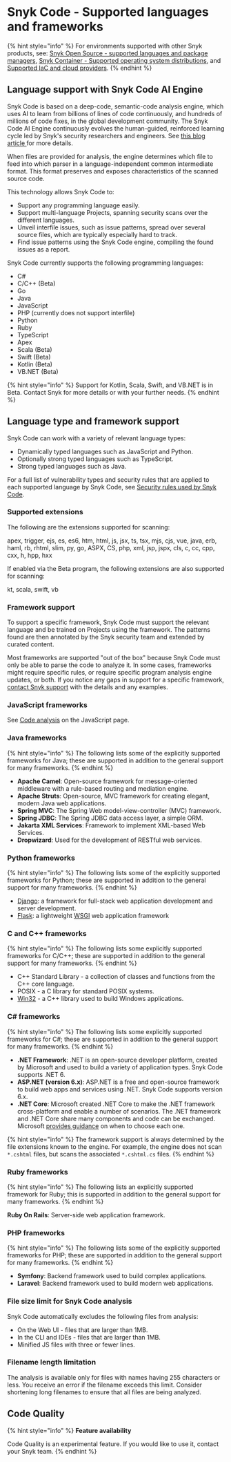 # Snyk Code - Supported languages and frameworks

{% hint style="info" %}
For environments supported with other Snyk products, see: [Snyk Open Source - supported languages and package managers](../../snyk-open-source/snyk-open-source-supported-languages-and-package-managers/), [Snyk Container - Supported operating system distributions](../../../scan-containers/how-snyk-container-works/supported-operating-system-distributions.md), and [Supported IaC and cloud providers](../../../scan-cloud-configurations/supported-iac-and-cloud-providers.md).
{% endhint %}

## Language support with Snyk Code AI Engine

Snyk Code is based on a deep-code, semantic-code analysis engine, which uses AI to learn from billions of lines of code continuously, and hundreds of millions of code fixes, in the global development community. The Snyk Code AI Engine continuously evolves the human-guided, reinforced learning cycle led by Snyk's security researchers and engineers. See [this blog article ](https://snyk.io/blog/advanced-technologies-behind-snyk-code/)for more details.

When files are provided for analysis, the engine determines which file to feed into which parser in a language-independent common intermediate format. This format preserves and exposes characteristics of the scanned source code.

This technology allows Snyk Code to:

* Support any programming language easily.
* Support multi-language Projects, spanning security scans over the different languages.
* Unveil interfile issues, such as issue patterns, spread over several source files, which are typically especially hard to track.
* Find issue patterns using the Snyk Code engine, compiling the found issues as a report.

Snyk Code currently supports the following programming languages:

* C#
* C/C++ (Beta)
* Go
* Java
* JavaScript
* PHP (currently does not support interfile)
* Python
* Ruby
* TypeScript
* Apex
* Scala (Beta)
* Swift (Beta)
* Kotlin (Beta)
* VB.NET (Beta)

{% hint style="info" %}
Support for Kotlin, Scala, Swift, and VB.NET is in Beta. Contact Snyk for more details or with your further needs.
{% endhint %}

## Language type and framework support

Snyk Code can work with a variety of relevant language types:

* Dynamically typed languages such as JavaScript and Python.
* Optionally strong typed languages such as TypeScript.
* Strong typed languages such as Java.

For a full list of vulnerability types and security rules that are applied to each supported language by Snyk Code, see [Security rules used by Snyk Code](../security-rules-used-by-snyk-code/).

### Supported extensions

The following are the extensions supported for scanning:

apex, trigger, ejs, es, es6, htm, html, js, jsx, ts, tsx, mjs, cjs, vue, java, erb, haml, rb, rhtml, slim, py, go, ASPX, CS, php, xml, jsp, jspx, cls, c, cc, cpp, cxx, h, hpp, hxx

If enabled via the Beta program, the following extensions are also supported for scanning:

kt, scala, swift, vb

### Framework support

To support a specific framework, Snyk Code must support the relevant language and be trained on Projects using the framework. The patterns found are then annotated by the Snyk security team and extended by curated content.

Most frameworks are supported "out of the box" because Snyk Code must only be able to parse the code to analyze it. In some cases, frameworks might require specific rules, or require specific program analysis engine updates, or both. If you notice any gaps in support for a specific framework, [contact Snyk support](https://support.snyk.io/hc/en-us/requests/new) with the details and any examples.

### JavaScript frameworks

See [Code analysis](../../supported-languages-and-frameworks/javascript/#code-analysis) on the JavaScript page.

### Java frameworks

{% hint style="info" %}
The following lists some of the explicitly supported frameworks for Java; these are supported in addition to the general support for many frameworks.
{% endhint %}

* **Apache Camel**: Open-source framework for message-oriented middleware with a rule-based routing and mediation engine.
* **Apache Struts**: Open-source, MVC framework for creating elegant, modern Java web applications.
* **Spring MVC**: The Spring Web model-view-controller (MVC) framework.
* **Spring JDBC**: The Spring JDBC data access layer, a simple ORM.
* **Jakarta XML Services**: Framework to implement XML-based Web Services.
* **Dropwizard**: Used for the development of RESTful web services.

### Python frameworks

{% hint style="info" %}
The following lists some of the explicitly supported frameworks for Python; these are supported in addition to the general support for many frameworks.
{% endhint %}

* [Django](https://www.djangoproject.com): a framework for full-stack web application development and server development.
* [Flask](https://palletsprojects.com/p/flask/): a lightweight [WSGI](https://wsgi.readthedocs.io) web application framework

### C and C++ frameworks

{% hint style="info" %}
The following lists some explicitly supported frameworks for C/C++; these are supported in addition to the general support for many frameworks.
{% endhint %}

* C++ Standard Library - a collection of classes and functions from the C++ core language.
* POSIX - a C library for standard POSIX systems.&#x20;
* [Win32](https://win32-framework.sourceforge.net/) - a C++ library used to build Windows applications.

### C# frameworks

{% hint style="info" %}
The following lists some explicitly supported frameworks for C#; these are supported in addition to the general support for many frameworks.
{% endhint %}

* **.NET Framework**: .NET is an open-source developer platform, created by Microsoft and used to build a variety of application types. Snyk Code supports .NET 6.
* **ASP.NET (version 6.x)**: ASP.NET is a free and open-source framework to build web apps and services using .NET. Snyk Code supports version 6.x.
* **.NET Core**: Microsoft created .NET Core to make the .NET framework cross-platform and enable a number of scenarios. The .NET framework and .NET Core share many components and code can be exchanged. Microsoft [provides guidance](https://docs.microsoft.com/en-us/dotnet/standard/choosing-core-framework-server) on when to choose each one.

{% hint style="info" %}
The framework support is always determined by the file extensions known to the engine. For example, the engine does not scan `*.cshtml` files, but scans the associated `*.cshtml.cs` files.
{% endhint %}

### Ruby frameworks

{% hint style="info" %}
The following lists an explicitly supported framework for Ruby; this is supported in addition to the general support for many frameworks.
{% endhint %}

**Ruby On Rails**: Server-side web application framework.

### PHP frameworks

{% hint style="info" %}
The following lists some of the explicitly supported frameworks for PHP; these are supported in addition to the general support for many frameworks.
{% endhint %}

* **Symfony**: Backend framework used to build complex applications.
* **Laravel**: Backend framework used to build modern web applications.

### File size limit for Snyk Code analysis

Snyk Code automatically excludes the following files from analysis:

* On the Web UI - files that are larger than 1MB.
* In the CLI and IDEs - files that are larger than 1MB.
* Minified JS files with three or fewer lines.

### Filename length limitation

The analysis is available only for files with names having 255 characters or less. You receive an error if the filename exceeds this limit. Consider shortening long filenames to ensure that all files are being analyzed.

## Code Quality

{% hint style="info" %}
**Feature availability**

Code Quality is an experimental feature. If you would like to use it, contact your Snyk team.
{% endhint %}
